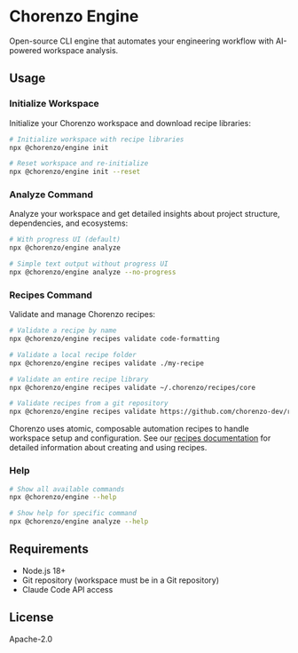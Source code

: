 # Chorenzo Engine

Open-source CLI engine that automates your engineering workflow with AI-powered workspace analysis.

## Usage

### Initialize Workspace

Initialize your Chorenzo workspace and download recipe libraries:

```bash
# Initialize workspace with recipe libraries
npx @chorenzo/engine init

# Reset workspace and re-initialize
npx @chorenzo/engine init --reset
```

### Analyze Command

Analyze your workspace and get detailed insights about project structure, dependencies, and ecosystems:

```bash
# With progress UI (default)
npx @chorenzo/engine analyze

# Simple text output without progress UI
npx @chorenzo/engine analyze --no-progress
```

### Recipes Command

Validate and manage Chorenzo recipes:

```bash
# Validate a recipe by name
npx @chorenzo/engine recipes validate code-formatting

# Validate a local recipe folder
npx @chorenzo/engine recipes validate ./my-recipe

# Validate an entire recipe library
npx @chorenzo/engine recipes validate ~/.chorenzo/recipes/core

# Validate recipes from a git repository
npx @chorenzo/engine recipes validate https://github.com/chorenzo-dev/recipes-core.git
```

Chorenzo uses atomic, composable automation recipes to handle workspace setup and configuration. See our [recipes documentation](docs/recipes.md) for detailed information about creating and using recipes.

### Help

```bash
# Show all available commands
npx @chorenzo/engine --help

# Show help for specific command
npx @chorenzo/engine analyze --help
```

## Requirements

- Node.js 18+ 
- Git repository (workspace must be in a Git repository)
- Claude Code API access

## License

Apache-2.0
